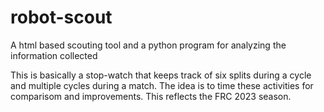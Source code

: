 # robot-scout
A html based scouting tool and a python program for analyzing the information collected

This is basically a stop-watch that keeps track of six splits during a cycle and multiple cycles during a match. The idea is to time these activities for comparisom and improvements.
This reflects the FRC 2023 season.
